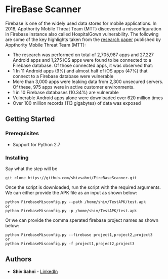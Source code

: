 # FireBase Scanner
Firebase is one of the widely used data stores for mobile applications. In 2018, Appthority Mobile Threat Team (MTT) discovered a misconfiguration in Firebase instance also called HospitalGown vulnerability. The following are some of the key highlights taken from the [ research paper](https://cdn2.hubspot.net/hubfs/436053/Appthority%20Q2-2018%20MTR%20Unsecured%20Firebase%20Databases.pdf) published by Appthority Mobile Threat Team (MTT):

* The research was performed on total of 2,705,987 apps and 27,227 Android apps and 1,275 iOS apps were found to be connected to a Firebase database. Of those connected apps, it was observed that: 
* 1 In 11 Android apps (9%) and almost half of iOS apps (47%) that connect to a Firebase database were vulnerable
* More than 3,000 apps were leaking data from 2,300 unsecured servers. Of these, 975 apps were in active customer environments.
* 1 in 10 Firebase databases (10.34%) are vulnerable
* Vulnerable Android apps alone were downloaded over 620 million times
* Over 100 million records (113 gigabytes) of data was exposed

## Getting Started

### Prerequisites
* Support for Python 2.7

### Installing

Say what the step will be

```
git clone https://github.com/shivsahni/FireBaseScanner.git
```
Once the script is downloaded, run the script with the required arguments. We can either provide the APK file as an input as shown below:
```
python FirebaseMisconfig.py --path /home/shiv/TestAPK/test.apk
or
python FirebaseMisconfig.py -p /home/shiv/TestAPK/test.apk
```
Or we can provide the comma sperated firebase project names as shown below:
```
python FirebaseMisconfig.py --firebase project1,project2,project3
or
python FirebaseMisconfig.py -f project1,project2,project3
```

## Authors

* **Shiv Sahni** - [LinkedIn](https://www.linkedin.com/in/shivsahni/)
